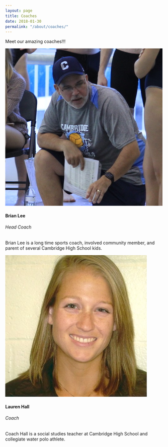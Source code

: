 ```yaml
---
layout: page
title: Coaches
date: 2018-01-30
permalink: "/about/coaches/"
---
```


<p class="text-center pb-4">Meet our amazing coaches!!!</p>

<section class="team-section pb-2">

<!--Grid row-->
<div class="row mb-lg-2 text-center text-md-left">

<!--Grid column-->
<div class="col-lg-6 col-md-12 mb-4">

<div class="col-md-6 float-left">
<div class="avatar mx-auto">
<img src="/assets/images/coaches/coach-brian.jpg" class="rounded img-fluid z-depth-1">
</div>
</div>

<div class="col-md-6 float-right">
<h4 class="mt-2"><strong>Brian Lee</strong></h4>
<h6 class="font-weight-bold mb-2">Head Coach</h6>

<!--LinkedIn-->
<p class="d-inline pr-2">
<a href="https://www.linkedin.com/in/brian-lee-4376904/" class="icons-sm">
<i class="fab fa-linkedin"></i>
</a>
</p>

<!--Mail-->
<p class="d-inline">
<a href="mailto:cambridgewaterpolo.coach@gmail.com" class="icons-sm">
<i class="fa fa-envelope"></i>
</a>
</p>

<p>Brian Lee is a long time sports coach, involved community member, and parent of several Cambridge High School kids.</p>

</div>

</div>
<!--Grid column-->

<!--Grid column-->
<div class="col-lg-6 col-md-12 mb-4">

<div class="col-md-6 float-left">
<div class="avatar mx-auto">
<img src="/assets/images/coaches/coach-hall.jpg" class="rounded img-fluid z-depth-1">
</div>
</div>

<div class="col-md-6 float-right">
<h4 class="mt-2"><strong>Lauren Hall</strong></h4>
<h6 class="font-weight-bold mb-2">Coach</h6>

<!--LinkedIn-->
<p class="d-inline pr-2">
<a href="https://www.linkedin.com/in/lauren-hall-04073b4/" class="icons-sm">
<i class="fab fa-linkedin"></i>
</a>
</p>

<!--Mail-->
<p class="d-inline">
<a href="mailto:cambridgebears.swimming@gmail.com" class="icons-sm">
<i class="fa fa-envelope"></i>
</a>
</p>

<p>Coach Hall is a social studies teacher at Cambridge High School and collegiate water polo athlete.</p>

</div>

</div>
<!--Grid column-->

</div>
<!--Grid row-->

</section>
            